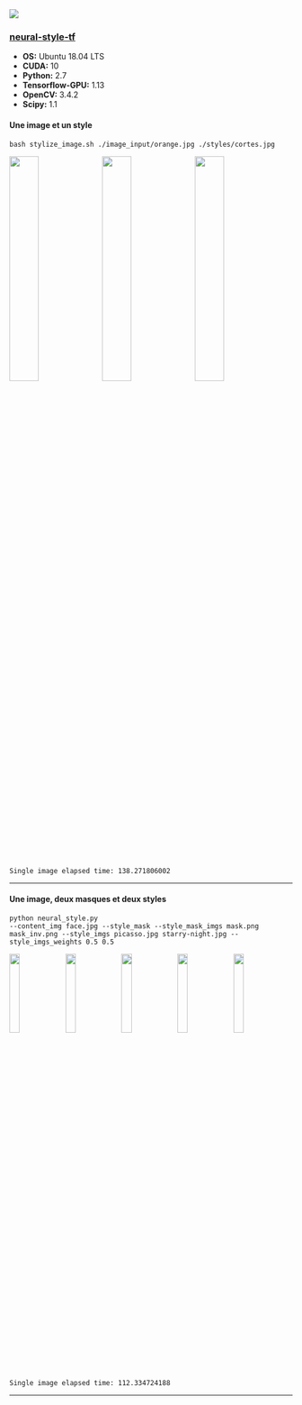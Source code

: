 <img src="https://cdn-images-1.medium.com/max/1600/1*XsXMU-MwGH_O3Trt6OKhuw.png">

### [neural-style-tf](https://github.com/cysmith/neural-style-tf)

* **OS:** Ubuntu 18.04 LTS
* **CUDA:** 10
* **Python:** 2.7
* **Tensorflow-GPU:** 1.13
* **OpenCV:** 3.4.2
* **Scipy:** 1.1

#### Une image et un style
```
bash stylize_image.sh ./image_input/orange.jpg ./styles/cortes.jpg 
```
<img src="https://raw.githubusercontent.com/aquadzn/neural-style/master/examples/simple/init.png" height=32% width=32%> <img src="https://raw.githubusercontent.com/aquadzn/neural-style/master/examples/simple/style_0.png" height=32% width=32%> <img src="https://raw.githubusercontent.com/aquadzn/neural-style/master/examples/simple/result.png"  height=32% width=32%>
```
Single image elapsed time: 138.271806002
```

---

#### Une image, deux masques et deux styles
```
python neural_style.py 
--content_img face.jpg --style_mask --style_mask_imgs mask.png mask_inv.png --style_imgs picasso.jpg starry-night.jpg --style_imgs_weights 0.5 0.5
```
<img src="https://raw.githubusercontent.com/aquadzn/neural-style/master/examples/masks/mask.png" height=19% width=19%> <img src="https://raw.githubusercontent.com/aquadzn/neural-style/master/examples/masks/mask_inv.png" height=19% width=19%> <img src="https://raw.githubusercontent.com/aquadzn/neural-style/master/examples/masks/style_0.png"  height=19% width=19%> <img src="https://raw.githubusercontent.com/aquadzn/neural-style/master/examples/masks/style_1.png" height=19% width=19%> <img src="https://raw.githubusercontent.com/aquadzn/neural-style/master/examples/masks/result.png"  height=19% width=19%>
```
Single image elapsed time: 112.334724188
```

---

